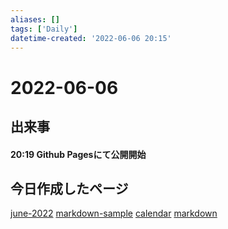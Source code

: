 ```yaml
---
aliases: []
tags: ['Daily']
datetime-created: '2022-06-06 20:15'
---
```

# 2022-06-06
## 出来事
#### 20:19 Github Pagesにて公開開始
## 今日作成したページ
[june-2022](../monthly/june-2022.md)
[markdown-sample](../../markdown-sample.md)
[calendar](../calendar.md)
[markdown](../../markdown.md)